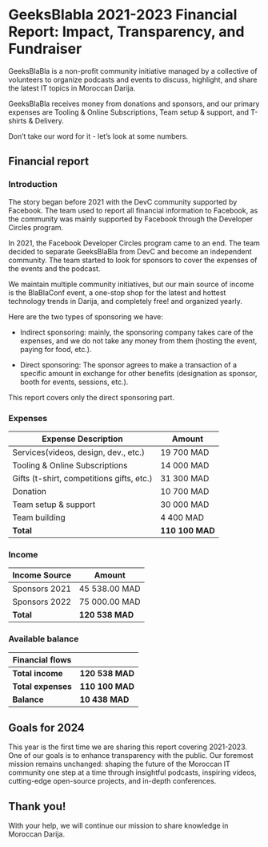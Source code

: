 # GeeksBlabla 2021-2023 Financial Report: Impact, Transparency, and Fundraiser

GeeksBlaBla is a non-profit community initiative managed by a collective of volunteers to organize podcasts and events to discuss, highlight, and share the latest IT topics in Moroccan Darija.

GeeksBlaBla receives money from donations and sponsors, and our primary expenses are Tooling & Online Subscriptions, Team setup & support, and T-shirts & Delivery.

Don’t take our word for it - let’s look at some numbers.

## Financial report

### Introduction

The story began before 2021 with the DevC community supported by Facebook. The team used to report all financial information to Facebook, as the community was mainly supported by Facebook through the Developer Circles program.

In 2021, the Facebook Developer Circles program came to an end. The team decided to separate GeeksBlaBla from DevC and become an independent community. The team started to look for sponsors to cover the expenses of the events and the podcast.

We maintain multiple community initiatives, but our main source of income is the BlaBlaConf event, a one-stop shop for the latest and hottest technology trends in Darija, and completely free! and organized yearly.

Here are the two types of sponsoring we have:

- Indirect sponsoring: mainly, the sponsoring company takes care of the expenses, and we do not take any money from them (hosting the event, paying for food, etc.).

- Direct sponsoring: The sponsor agrees to make a transaction of a specific amount in exchange for other benefits (designation as sponsor, booth for events, sessions, etc.).

This report covers only the direct sponsoring part.

### Expenses

| Expense Description                       | Amount          |
| ----------------------------------------- | --------------- |
| Services(videos, design, dev., etc.)      | 19 700 MAD      |
| Tooling & Online Subscriptions            | 14 000 MAD      |
| Gifts (t-shirt, competitions gifts, etc.) | 31 300 MAD      |
| Donation                                  | 10 700 MAD      |
| Team setup & support                      | 30 000 MAD      |
| Team building                             | 4 400 MAD       |
| **Total**                                 | **110 100 MAD** |

### Income

| Income Source   | Amount          |
| -------------   | --------------- |
| Sponsors 2021   | 45 538.00 MAD   |
| Sponsors 2022   | 75 000.00 MAD   |
| **Total**       | **120 538 MAD** |

### Available balance

| Financial flows        |                 |
| ---------------------- | --------------- |
| **Total income**       | **120 538 MAD** |
| **Total expenses**     | **110 100 MAD** |
| **Balance**            | **10 438 MAD**  |


## **Goals for 2024**

This year is the first time we are sharing this report covering 2021-2023. One of our goals is to enhance transparency with the public. Our foremost mission remains unchanged: shaping the future of the Moroccan IT community one step at a time through insightful podcasts, inspiring videos, cutting-edge open-source projects, and in-depth conferences.

## **Thank you!**

With your help, we will continue our mission to share knowledge in Moroccan Darija.
